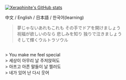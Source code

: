 [![Xeraphinite's GitHub stats](https://github-readme-stats.vercel.app/api?username=Xeraphinite)](https://github.com/anuraghazra/github-readme-stats)

中文 / English / 日本語 / 한국어(learning)

> 夢じゃないあれもこれも その手でドアを開けましょう   <br />
祝福が欲しいのなら 悲しみを知り 独りで泣きましょう  <br />
そして輝くウルトラソウル

<br />
> You make me feel special <br/>
> 세상이 아무리 날 주저앉혀도 <br/>
> 아프고 아픈 말들이 날 찔러도 <br/>
> 네가 있어 난 다시 웃어 <br />
